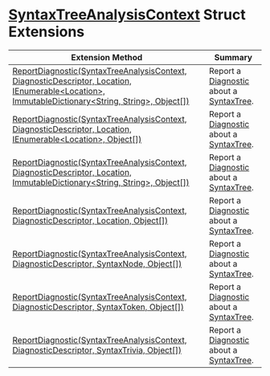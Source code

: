 # [SyntaxTreeAnalysisContext](https://docs.microsoft.com/en-us/dotnet/api/microsoft.codeanalysis.diagnostics.syntaxtreeanalysiscontext) Struct Extensions

| Extension Method | Summary |
| ---------------- | ------- |
| [ReportDiagnostic(SyntaxTreeAnalysisContext, DiagnosticDescriptor, Location, IEnumerable\<Location>, ImmutableDictionary\<String, String>, Object\[\])](../../../../Roslynator/DiagnosticsExtensions/ReportDiagnostic/README.md#Roslynator_DiagnosticsExtensions_ReportDiagnostic_Microsoft_CodeAnalysis_Diagnostics_SyntaxTreeAnalysisContext_Microsoft_CodeAnalysis_DiagnosticDescriptor_Microsoft_CodeAnalysis_Location_System_Collections_Generic_IEnumerable_Microsoft_CodeAnalysis_Location__System_Collections_Immutable_ImmutableDictionary_System_String_System_String__System_Object___) | Report a [Diagnostic](https://docs.microsoft.com/en-us/dotnet/api/microsoft.codeanalysis.diagnostic) about a [SyntaxTree](https://docs.microsoft.com/en-us/dotnet/api/microsoft.codeanalysis.syntaxtree)\. |
| [ReportDiagnostic(SyntaxTreeAnalysisContext, DiagnosticDescriptor, Location, IEnumerable\<Location>, Object\[\])](../../../../Roslynator/DiagnosticsExtensions/ReportDiagnostic/README.md#Roslynator_DiagnosticsExtensions_ReportDiagnostic_Microsoft_CodeAnalysis_Diagnostics_SyntaxTreeAnalysisContext_Microsoft_CodeAnalysis_DiagnosticDescriptor_Microsoft_CodeAnalysis_Location_System_Collections_Generic_IEnumerable_Microsoft_CodeAnalysis_Location__System_Object___) | Report a [Diagnostic](https://docs.microsoft.com/en-us/dotnet/api/microsoft.codeanalysis.diagnostic) about a [SyntaxTree](https://docs.microsoft.com/en-us/dotnet/api/microsoft.codeanalysis.syntaxtree)\. |
| [ReportDiagnostic(SyntaxTreeAnalysisContext, DiagnosticDescriptor, Location, ImmutableDictionary\<String, String>, Object\[\])](../../../../Roslynator/DiagnosticsExtensions/ReportDiagnostic/README.md#Roslynator_DiagnosticsExtensions_ReportDiagnostic_Microsoft_CodeAnalysis_Diagnostics_SyntaxTreeAnalysisContext_Microsoft_CodeAnalysis_DiagnosticDescriptor_Microsoft_CodeAnalysis_Location_System_Collections_Immutable_ImmutableDictionary_System_String_System_String__System_Object___) | Report a [Diagnostic](https://docs.microsoft.com/en-us/dotnet/api/microsoft.codeanalysis.diagnostic) about a [SyntaxTree](https://docs.microsoft.com/en-us/dotnet/api/microsoft.codeanalysis.syntaxtree)\. |
| [ReportDiagnostic(SyntaxTreeAnalysisContext, DiagnosticDescriptor, Location, Object\[\])](../../../../Roslynator/DiagnosticsExtensions/ReportDiagnostic/README.md#Roslynator_DiagnosticsExtensions_ReportDiagnostic_Microsoft_CodeAnalysis_Diagnostics_SyntaxTreeAnalysisContext_Microsoft_CodeAnalysis_DiagnosticDescriptor_Microsoft_CodeAnalysis_Location_System_Object___) | Report a [Diagnostic](https://docs.microsoft.com/en-us/dotnet/api/microsoft.codeanalysis.diagnostic) about a [SyntaxTree](https://docs.microsoft.com/en-us/dotnet/api/microsoft.codeanalysis.syntaxtree)\. |
| [ReportDiagnostic(SyntaxTreeAnalysisContext, DiagnosticDescriptor, SyntaxNode, Object\[\])](../../../../Roslynator/DiagnosticsExtensions/ReportDiagnostic/README.md#Roslynator_DiagnosticsExtensions_ReportDiagnostic_Microsoft_CodeAnalysis_Diagnostics_SyntaxTreeAnalysisContext_Microsoft_CodeAnalysis_DiagnosticDescriptor_Microsoft_CodeAnalysis_SyntaxNode_System_Object___) | Report a [Diagnostic](https://docs.microsoft.com/en-us/dotnet/api/microsoft.codeanalysis.diagnostic) about a [SyntaxTree](https://docs.microsoft.com/en-us/dotnet/api/microsoft.codeanalysis.syntaxtree)\. |
| [ReportDiagnostic(SyntaxTreeAnalysisContext, DiagnosticDescriptor, SyntaxToken, Object\[\])](../../../../Roslynator/DiagnosticsExtensions/ReportDiagnostic/README.md#Roslynator_DiagnosticsExtensions_ReportDiagnostic_Microsoft_CodeAnalysis_Diagnostics_SyntaxTreeAnalysisContext_Microsoft_CodeAnalysis_DiagnosticDescriptor_Microsoft_CodeAnalysis_SyntaxToken_System_Object___) | Report a [Diagnostic](https://docs.microsoft.com/en-us/dotnet/api/microsoft.codeanalysis.diagnostic) about a [SyntaxTree](https://docs.microsoft.com/en-us/dotnet/api/microsoft.codeanalysis.syntaxtree)\. |
| [ReportDiagnostic(SyntaxTreeAnalysisContext, DiagnosticDescriptor, SyntaxTrivia, Object\[\])](../../../../Roslynator/DiagnosticsExtensions/ReportDiagnostic/README.md#Roslynator_DiagnosticsExtensions_ReportDiagnostic_Microsoft_CodeAnalysis_Diagnostics_SyntaxTreeAnalysisContext_Microsoft_CodeAnalysis_DiagnosticDescriptor_Microsoft_CodeAnalysis_SyntaxTrivia_System_Object___) | Report a [Diagnostic](https://docs.microsoft.com/en-us/dotnet/api/microsoft.codeanalysis.diagnostic) about a [SyntaxTree](https://docs.microsoft.com/en-us/dotnet/api/microsoft.codeanalysis.syntaxtree)\. |

